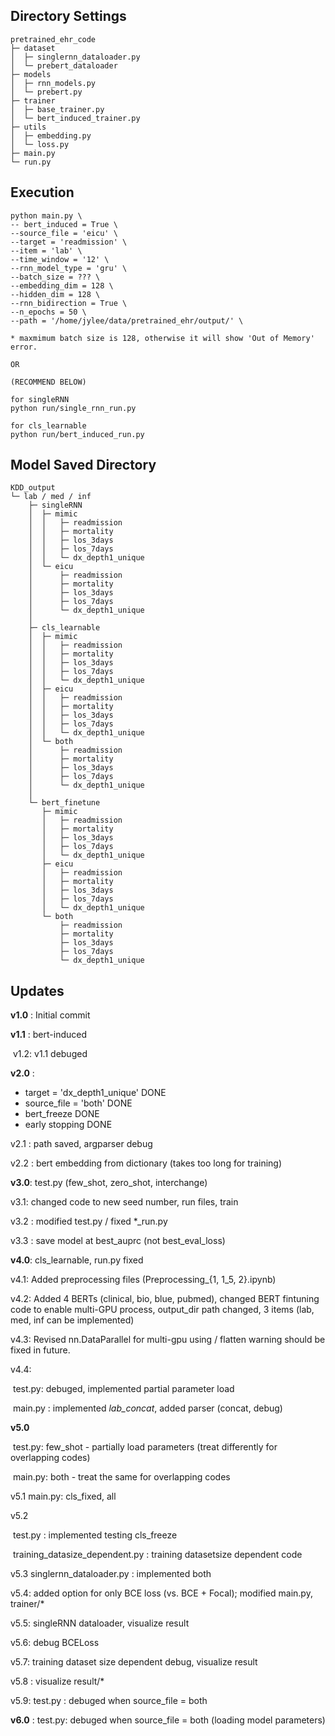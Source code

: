 ##  Directory Settings

```
pretrained_ehr_code
├─ dataset
│  ├─ singlernn_dataloader.py
│  └─ prebert_dataloader 
├─ models
│  ├─ rnn_models.py
│  └─ prebert.py
├─ trainer
│  ├─ base_trainer.py
│  └─ bert_induced_trainer.py
├─ utils
│  ├─ embedding.py
│  └─ loss.py
├─ main.py
└─ run.py
```

## Execution
```ar
python main.py \
-- bert_induced = True \ 
--source_file = 'eicu' \ 
--target = 'readmission' \ 
--item = 'lab' \ 
--time_window = '12' \ 
--rnn_model_type = 'gru' \ 
--batch_size = ??? \ 
--embedding_dim = 128 \ 
--hidden_dim = 128 \ 
--rnn_bidirection = True \
--n_epochs = 50 \ 
--path = '/home/jylee/data/pretrained_ehr/output/' \

* maxmimum batch size is 128, otherwise it will show 'Out of Memory' error.

OR

(RECOMMEND BELOW)

for singleRNN
python run/single_rnn_run.py

for cls_learnable
python run/bert_induced_run.py

```



## Model Saved Directory

```
KDD_output
└─ lab / med / inf
	├─ singleRNN
	│  ├─ mimic
	│  │   ├─ readmission
	│  │   ├─ mortality
    │  │   ├─ los_3days
    │  │   ├─ los_7days
    │  │   └─ dx_depth1_unique
    │  └─ eicu 
    │      ├─ readmission
    │      ├─ mortality
    │      ├─ los_3days
    │      ├─ los_7days
    │      └─ dx_depth1_unique
    │
    ├─ cls_learnable 
    │  ├─ mimic
    │  │   ├─ readmission
    │  │   ├─ mortality
    │  │   ├─ los_3days
    │  │   ├─ los_7days
    │  │   └─ dx_depth1_unique
    │  ├─ eicu
    │  │   ├─ readmission
    │  │   ├─ mortality
    │  │   ├─ los_3days
    │  │   ├─ los_7days
    │  │   └─ dx_depth1_unique
    │  └─ both
    │      ├─ readmission
    │      ├─ mortality
    │      ├─ los_3days
    │      ├─ los_7days
    │      └─ dx_depth1_unique
    │
    └─ bert_finetune
       ├─ mimic
       │   ├─ readmission
       │   ├─ mortality
       │   ├─ los_3days
       │   ├─ los_7days
       │   └─ dx_depth1_unique
       ├─ eicu
       │   ├─ readmission
       │   ├─ mortality
       │   ├─ los_3days
       │   ├─ los_7days
       │   └─ dx_depth1_unique
       └─ both
           ├─ readmission
           ├─ mortality
           ├─ los_3days
           ├─ los_7days
           └─ dx_depth1_unique

```



## Updates

**v1.0** : Initial commit

**v1.1** : bert-induced

​	v1.2:  v1.1 debuged

**v2.0** :

- target = 'dx_depth1_unique'  DONE
- source_file = 'both'  DONE 
- bert_freeze  DONE
- early stopping DONE

v2.1 : path saved, argparser debug

v2.2 : bert embedding from dictionary (takes too long for training)



**v3.0**: test.py (few_shot, zero_shot, interchange)

v3.1: changed code to new seed number, run files, train 

v3.2 : modified test.py / fixed *_run.py

v3.3 : save model at best_auprc (not best_eval_loss)



**v4.0**: cls_learnable, run.py fixed

v4.1: Added preprocessing files (Preprocessing_{1, 1_5, 2}.ipynb) 

v4.2: Added 4 BERTs (clinical, bio, blue, pubmed), changed BERT fintuning code to enable multi-GPU process, output_dir path changed, 3 items (lab, med, inf can be implemented)

v4.3: Revised nn.DataParallel for multi-gpu using / flatten warning should be fixed in future.

v4.4: 

​	test.py: debuged,  implemented partial parameter load

​	main.py : implemented *lab_concat*, added parser (concat, debug)

**v5.0**

​	test.py: few_shot - partially load parameters (treat differently for overlapping codes)

​	main.py: both - treat the same for overlapping codes

v5.1 main.py: cls_fixed, all

v5.2

​	test.py : implemented testing cls_freeze

​	training_datasize_dependent.py : training datasetsize dependent code

v5.3  singlernn_dataloader.py : implemented both

v5.4: added option for only BCE loss (vs. BCE + Focal); modified main.py, trainer/*

v5.5: singleRNN dataloader, visualize result 

v5.6: debug BCELoss 

v5.7: training dataset size dependent debug, visualize result 

v5.8 : visualize result/*

v5.9: test.py : debuged when source_file = both

**v6.0** : test.py: debuged when source_file = both (loading model parameters)